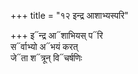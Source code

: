 +++
title = "१२ इन्द्र आशाभ्यस्परि"

+++
इ᳓न्द्र आ᳓शाभियस् प᳓रि  
स᳓र्वाभ्यो अ᳓भयं करत्  
जे᳓ता श᳓त्रून् वि᳓चर्षणिः
